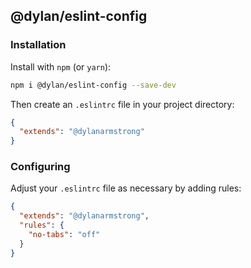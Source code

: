 ## @dylan/eslint-config

### Installation

Install with `npm` (or `yarn`):

```bash
npm i @dylan/eslint-config --save-dev
```

Then create an `.eslintrc` file in your project directory:

```json
{
  "extends": "@dylanarmstrong"
}
```

### Configuring

Adjust your `.eslintrc` file as necessary by adding rules:

```json
{
  "extends": "@dylanarmstrong",
  "rules": {
    "no-tabs": "off"
  }
}
```
